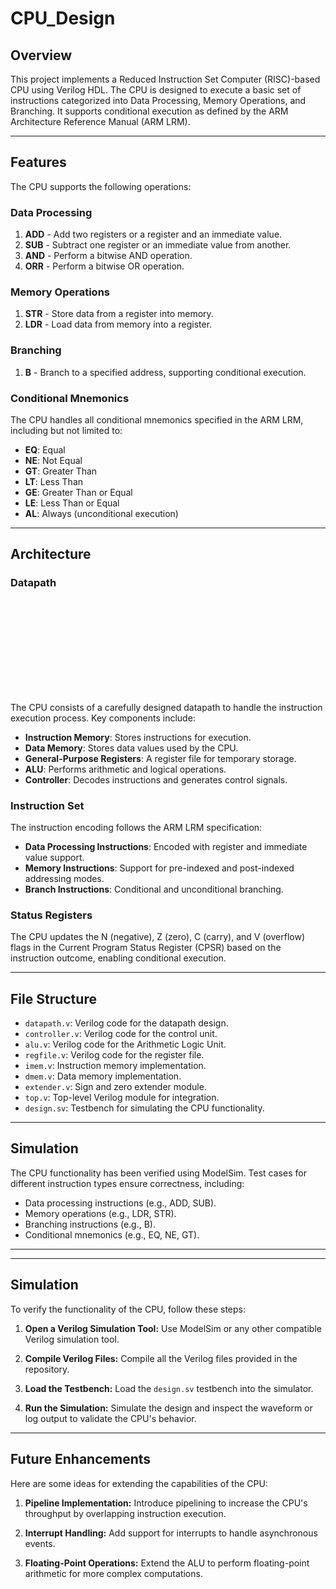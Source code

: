 # CPU_Design


## Overview
This project implements a Reduced Instruction Set Computer (RISC)-based CPU using Verilog HDL. The CPU is designed to execute a basic set of instructions categorized into Data Processing, Memory Operations, and Branching. It supports conditional execution as defined by the ARM Architecture Reference Manual (ARM LRM).

---

## Features
The CPU supports the following operations:

### Data Processing
1. **ADD** - Add two registers or a register and an immediate value.
2. **SUB** - Subtract one register or an immediate value from another.
3. **AND** - Perform a bitwise AND operation.
4. **ORR** - Perform a bitwise OR operation.

### Memory Operations
1. **STR** - Store data from a register into memory.
2. **LDR** - Load data from memory into a register.

### Branching
1. **B** - Branch to a specified address, supporting conditional execution.

### Conditional Mnemonics
The CPU handles all conditional mnemonics specified in the ARM LRM, including but not limited to:
- **EQ**: Equal
- **NE**: Not Equal
- **GT**: Greater Than
- **LT**: Less Than
- **GE**: Greater Than or Equal
- **LE**: Less Than or Equal
- **AL**: Always (unconditional execution)

---

## Architecture

### Datapath

<svg width="800" height="auto">
  <image href="Images/Datapath.png" transform="rotate(90)" x="0" y="0" width="800" />
</svg>

The CPU consists of a carefully designed datapath to handle the instruction execution process. Key components include:
- **Instruction Memory**: Stores instructions for execution.
- **Data Memory**: Stores data values used by the CPU.
- **General-Purpose Registers**: A register file for temporary storage.
- **ALU**: Performs arithmetic and logical operations.
- **Controller**: Decodes instructions and generates control signals.

### Instruction Set
The instruction encoding follows the ARM LRM specification:
- **Data Processing Instructions**: Encoded with register and immediate value support.
- **Memory Instructions**: Support for pre-indexed and post-indexed addressing modes.
- **Branch Instructions**: Conditional and unconditional branching.

### Status Registers
The CPU updates the N (negative), Z (zero), C (carry), and V (overflow) flags in the Current Program Status Register (CPSR) based on the instruction outcome, enabling conditional execution.

---

## File Structure
- `datapath.v`: Verilog code for the datapath design.
- `controller.v`: Verilog code for the control unit.
- `alu.v`: Verilog code for the Arithmetic Logic Unit.
- `regfile.v`: Verilog code for the register file.
- `imem.v`: Instruction memory implementation.
- `dmem.v`: Data memory implementation.
- `extender.v`: Sign and zero extender module.
- `top.v`: Top-level Verilog module for integration.
- `design.sv`: Testbench for simulating the CPU functionality.

---

## Simulation
The CPU functionality has been verified using ModelSim. Test cases for different instruction types ensure correctness, including:
- Data processing instructions (e.g., ADD, SUB).
- Memory operations (e.g., LDR, STR).
- Branching instructions (e.g., B).
- Conditional mnemonics (e.g., EQ, NE, GT).

---

---

## Simulation
To verify the functionality of the CPU, follow these steps:

1. **Open a Verilog Simulation Tool:**
   Use ModelSim or any other compatible Verilog simulation tool.

2. **Compile Verilog Files:**
   Compile all the Verilog files provided in the repository.

3. **Load the Testbench:**
   Load the `design.sv` testbench into the simulator.

4. **Run the Simulation:**
   Simulate the design and inspect the waveform or log output to validate the CPU's behavior.

---

## Future Enhancements
Here are some ideas for extending the capabilities of the CPU:

1. **Pipeline Implementation:**
   Introduce pipelining to increase the CPU's throughput by overlapping instruction execution.

2. **Interrupt Handling:**
   Add support for interrupts to handle asynchronous events.

3. **Floating-Point Operations:**
   Extend the ALU to perform floating-point arithmetic for more complex computations.

